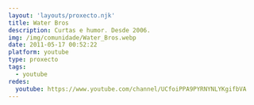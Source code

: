 ```yaml
---
layout: 'layouts/proxecto.njk'
title: Water Bros
description: Curtas e humor. Desde 2006.
img: /img/comunidade/Water_Bros.webp
date: 2011-05-17 00:52:22
platform: youtube
type: proxecto
tags:
  - youtube
redes:
  youtube: https://www.youtube.com/channel/UCfoiPPA9PYRNYNLYKgifbVA
---
```

